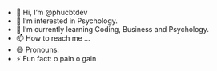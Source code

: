 - 👋 Hi, I’m @phucbtdev
- 👀 I’m interested in Psychology.
- 🌱 I’m currently learning Coding, Business and Psychology.
- 📫 How to reach me ...
- 😄 Pronouns: 
- ⚡ Fun fact: o pain o gain

<!---
phucbtdev/phucbtdev is a ✨ special ✨ repository because its `README.md` (this file) appears on your GitHub profile.
You can click the Preview link to take a look at your changes.
--->
